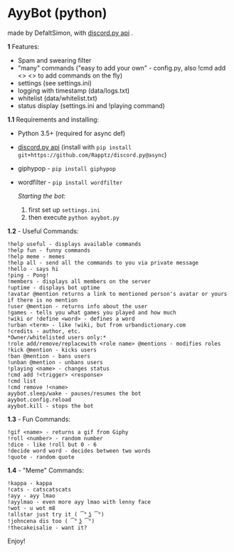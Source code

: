# AyyBot (python)
made by DefaltSimon, with [discord.py api](https://github.com/Rapptz/discord.py) .

**1** Features:
- Spam and swearing filter
- "many" commands ("easy to add your own" - config.py, also !cmd add <> <> to add commands on the fly)
- settings (see settings.ini)  
- logging with timestamp (data/logs.txt)  
- whitelist (data/whitelist.txt)
- status display (settings.ini and !playing command)

**1.1** Requirements and installing:
- Python 3.5+ (required for async def)
- [discord.py api](https://github.com/Rapptz/discord.py) (install with ```pip install git+https://github.com/Rapptz/discord.py@async```)
- giphypop - ```pip install giphypop```
- wordfilter - ```pip install wordfilter```

  *Starting the bot:*  
   1. first set up `settings.ini`  
   2. then execute ```python ayybot.py```

**1.2** - Useful Commands:  
```
!help useful - displays available commands
!help fun - funny commands
!help meme - memes
!help all - send all the commands to you via private message
!hello - says hi
!ping - Pong!
!members - displays all members on the server
!uptime - displays bot uptime
!avatar @mention returns a link to mentioned person's avatar or yours if there is no mention
!user @mention - returns info about the user
!games - tells you what games you played and how much
!wiki or !define <word> - defines a word
!urban <term> - like !wiki, but from urbandictionary.com
!credits - author, etc.
*Owner/whitelisted users only:*
!role add/remove/replacewith <role name> @mentions - modifies roles
!kick @mention - kicks users
!ban @mention - bans users
!unban @mention - unbans users
!playing <name> - changes status
!cmd add !<trigger> <response>
!cmd list
!cmd remove !<name>
ayybot.sleep/wake - pauses/resumes the bot
ayybot.config.reload
ayybot.kill - stops the bot  
```
**1.3** - Fun Commands:  
```
!gif <name> - returns a gif from Giphy
!roll <number> - random number
!dice - like !roll but 0 - 6
!decide word word - decides between two words
!quote - random quote
```
**1.4** - "Meme" Commands:
```
!kappa - kappa
!cats - catscatscats
!ayy - ayy lmao
!ayylmao - even more ayy lmao with lenny face
!wot - u wot m8
!allstar just try it ( ͡° ͜ʖ ͡°)
!johncena dis too ( ͡° ͜ʖ ͡°)
!thecakeisalie - want it?
```

Enjoy!
